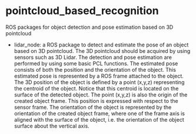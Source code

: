 # pointcloud_based_recognition
ROS packages for object detection and pose estimation based on 3D pointcloud

- lidar_node: a ROS package to detect and estimate the pose of an object based on 3D pointcloud. The 3D pointcloud should be acquired by using sensors such as 3D Lidar. The detection and pose estimation are performed by using some basic PCL functions. The estimated pose consists of both the position and the orientation of the object. This estimated pose is represented by a ROS frame attached to the object. The 3D position of the object is defined by a point (x,y,z) representing the centroid of the object. Notice that this centroid is located on the surface of the detected object. The point (x,y,z) is also the origin of the created object frame. This position is expressed with respect to the sensor frame. The orientation of the object is represented by the orientation of the created object frame, where one of the frame axis is aligned with the surface of the object, i.e. the orientation of the object surface about the vertical axis. 
